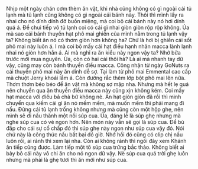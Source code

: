 Nhịp một ngày chán cơm thèm ăn vặt, khi nhà cũng không có gì ngoài cái tủ lạnh mà tủ lạnh cũng không có gì ngoài cái bánh này. Thôi thì mình lấy ra nhai cho nó dính dính đỡ buồn miệng, mà coi bộ cái bánh này nó hơi dính quá á. Để chui tiếp vô tủ lạnh coi có cái gì nhai giòn giòn rộp rộp không. Ủa mà sao cái bánh thuyền hạt phô mai ghiền của mình nằm trong tủ lạnh vậy ta? Không biết ăn nó có thơm giòn hơn không ha? Chứ là hơi bị ghiền cái sốt phô mai này luôn á. I mà coi bộ mấy cái hạt điều hạnh nhân macca lành lạnh nhai nó giòn hơn hẳn á. Ai mà nghĩ ra ăn kiểu này ngon vậy ta? Nhớ bữa trước mới mua nguyên. Ủa, còn có hai cái thôi hả? Là ai mà nhanh tay dữ vậy, cũng may còn bánh thuyền điều macca. Công nhận từ ngày GoNuts ra cái thuyền phô mai này ăn dính dễ sợ. Tại làm từ phô mai Emmental cao cấp mà chuột Jerry khoái lắm á. Còn đường rắc thêm lớp bột phô mai lên nữa. Thơm thơm béo béo để ăn vặt mà không sợ mập nha. Nhưng mà hết lẹ quá nên chuyển qua ăn thuyền điều macca này cũng xịn không kém. Coi mấy hạt macca với điều bả chà bứ không nè. Ăn hạt giòn giòn đã rồi thì mình chuyển qua kiếm cái gì ăn nó mềm mềm, mà muốn mềm thì phải mang đi nấu. Đừng cái tủ lạnh trống không nhưng mà cũng còn một hộp ghẹ, nên mình sẽ đi nấu thành một nồi súp cua. Ủa, đáng lẽ là súp ghẹ nhưng mà nghe súp cua có vẻ ngon hơn. Nên món này vẫn sẽ gọi là súp cua. Để bù đắp cho cái sự cố chấp đó thì súp ghẹ này ngon như súp cua vậy đó. Nói chứ này là công thức nấu bất bại đó giờ. Nhớ hồi đó cũng có clip chị nấu luôn rồi, ai rảnh thì xem lại nha. Còn ai không rảnh thì ngồi đây xem Khánh ăn tiếp cũng được. Làm tiếp một tô súp cua trứng bắc thảo. Không biết ai bày bỏ cái này vô chi ăn cho nó ngon dữ vậy. Nè súp cua quá trời ghẹ luôn nhưng mà phải là ghẹ tươi thì ăn mới như súp cua.